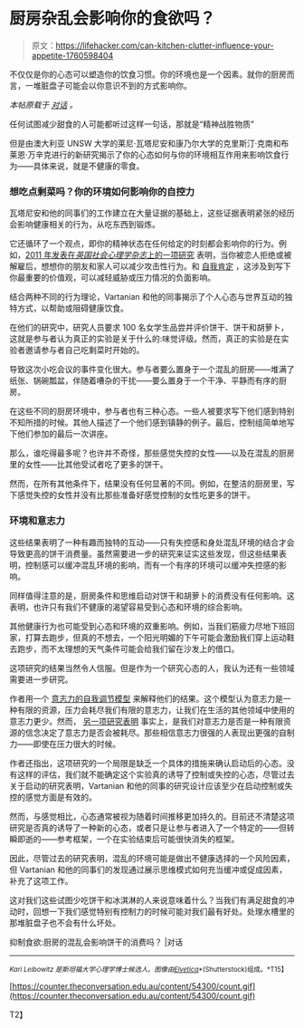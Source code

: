 # 厨房杂乱会影响你的食欲吗？

> 原文：<https://lifehacker.com/can-kitchen-clutter-influence-your-appetite-1760598404>

不仅仅是你的心态可以塑造你的饮食习惯。你的环境也是一个因素。就你的厨房而言，一堆脏盘子可能会以你意识不到的方式影响你。



*本帖原载于* [*对话*](https://theconversation.com/curbing-cravings-can-kitchen-chaos-influence-cookie-consumption-54300) *。*

任何试图减少甜食的人可能都听过这样一句话，那就是“精神战胜物质”

但是由澳大利亚 UNSW 大学的莱尼·瓦塔尼安和康乃尔大学的克里斯汀·克南和布莱恩·万辛克进行的新研究揭示了你的心态如何与你的环境相互作用来影响饮食行为——具体来说，就是不健康的零食。

### 想吃点剩菜吗？你的环境如何影响你的自控力

瓦塔尼安和他的同事们的工作建立在大量证据的基础上，这些证据表明紧张的经历会影响健康相关的行为，从吃东西到锻炼。

它还循环了一个观点，即你的精神状态在任何给定的时刻都会影响你的行为。例如，[2011 年发表在*英国社会心理学杂志*上的一项研究](http://onlinelibrary.wiley.com/doi/10.1348/014466605X90793/full) 表明，当你被恋人拒绝或被解雇后，想想你的朋友和家人可以减少攻击性行为。和 [自我肯定](https://ed.stanford.edu/sites/default/files/annurev-psych-psychology_of_change_final_e2.pdf) ，这涉及到写下你最重要的价值观，可以减轻威胁或压力情况的负面影响。

结合两种不同的行为理论，Vartanian 和他的同事揭示了个人心态与世界互动的独特方式，以帮助或阻碍健康饮食。

在他们的研究中，研究人员要求 100 名女学生品尝并评价饼干、饼干和胡萝卜，这就是参与者认为真正的实验是关于什么的:味觉评级。然而，真正的实验是在实验者邀请参与者自己吃剩菜时开始的。

导致这次小吃会议的事件变化很大。参与者要么置身于一个混乱的厨房——堆满了纸张、锅碗瓢盆，伴随着嘈杂的干扰——要么置身于一个干净、平静而有序的厨房。

在这些不同的厨房环境中，参与者也有三种心态。一些人被要求写下他们感到特别不知所措的时候。其他人描述了一个他们感到镇静的例子。最后，控制组简单地写下他们参加的最后一次讲座。

那么，谁吃得最多呢？也许并不奇怪，那些感觉失控的女性——以及在混乱的厨房里的女性——比其他受试者吃了更多的饼干。

然而，在所有其他条件下，结果没有任何显著的不同。例如，在整洁的厨房里，写下感觉失控的女性并没有比那些准备好感觉控制的女性吃更多的饼干。

### **环境和意志力**

这些结果表明了一种有趣而独特的互动——只有失控感和身处混乱环境的结合才会导致更高的饼干消费量。虽然需要进一步的研究来证实这些发现，但这些结果表明，控制感可以缓冲混乱环境的影响，而有一个有序的环境可以缓冲失控感的影响。

同样值得注意的是，厨房条件和思维启动对饼干和胡萝卜的消费没有任何影响。这表明，也许只有我们不健康的渴望容易受到心态和环境的综合影响。

其他健康行为也可能受到心态和环境的双重影响。例如，当我们筋疲力尽地下班回家，打算去跑步，但真的不想去，一个阳光明媚的下午可能会激励我们穿上运动鞋去跑步，而不太理想的天气条件可能会给我们留在沙发上的借口。

这项研究的结果当然令人信服。但是作为一个研究心态的人，我认为还有一些领域需要进一步研究。

作者用一个 [意志力的自我调节模型](http://search.proquest.com/docview/848853389?pq-origsite=gscholar) 来解释他们的结果。这个模型认为意志力是一种有限的资源，压力会耗尽我们有限的意志力，让我们在生活的其他领域中使用的意志力更少。然而， [另一项研究表明](http://gregorywalton-stanford.weebly.com/uploads/4/9/4/4/49448111/jobwaltonberneckerdweck_2013.pdf) 事实上，是我们对意志力是否是一种有限资源的信念决定了意志力是否会被耗尽。那些相信意志力很强的人表现出更强的自制力——即使在压力很大的时候。

作者还指出，这项研究的一个局限是缺乏一个具体的措施来确认启动后的心态。没有这样的评估，我们就不能确定这个实验真的诱导了控制或失控的心态，尽管过去关于启动的研究表明，Vartanian 和他的同事的研究设计应该至少在启动控制或失控的感觉方面是有效的。

然而，与感觉相比，心态通常被视为随着时间推移更加持久的。目前还不清楚这项研究是否真的诱导了一种新的心态，或者只是让参与者进入了一个特定的——但转瞬即逝的——参考框架，一个在实验结束后可能很快消失的框架。

因此，尽管过去的研究表明，混乱的环境可能是做出不健康选择的一个风险因素，但 Vartanian 和他的同事们的发现通过展示思维模式如何充当缓冲或促成因素，补充了这项工作。

这对我们这些试图少吃饼干和冰淇淋的人来说意味着什么？当我们有满足甜食的冲动时，回想一下我们感觉特别有控制力的时候可能对我们最有好处。处理水槽里的那堆脏盘子也不会有什么坏处。

抑制食欲:厨房的混乱会影响饼干的消费吗？ |对话

* * *

<small>*Kari Leibowitz 是斯坦福大学心理学博士候选人。图像由*</small>[<small>*Elvetica*</small>](http://www.shutterstock.com/pic-215338024/stock-vector-kitchen-with-furniture-and-long-shadows-flat-style-vector-illustration.html?src=pp-photo-361808066-eLNqZz8ALrgCFN1mqtSr7A-4&ws=1)<small>*(Shutterstock)组成。*T15】</small>

[https://counter.theconversation.edu.au/content/54300/count.gif](https://counter.theconversation.edu.au/content/54300/count.gif)

T2】